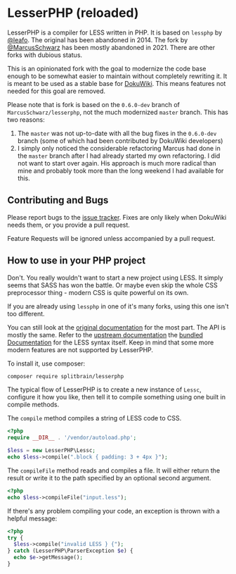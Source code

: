 # LesserPHP (reloaded)

LesserPHP is a compiler for LESS written in PHP. It is based on `lessphp` by [@leafo](https://github.com/leafo/lessphp). The original has been abandoned in 2014. The fork by [@MarcusSchwarz](https://github.com/MarcusSchwarz/lesserphp) has been mostly abandoned in 2021. There are other forks with dubious status.

This is an opinionated fork with the goal to modernize the code base enough to be somewhat easier to maintain without completely rewriting it. It is meant to be used as a stable base for [DokuWiki](https://www.dokuwiki.org). This means features not needed for this goal are removed. 

Please note that is fork is based on the `0.6.0-dev` branch of `MarcusSchwarz/lesserphp`, not the much modernized `master` branch. This has two reasons:

1. The `master` was not up-to-date with all the bug fixes in the `0.6.0-dev` branch (some of which had been contributed by DokuWiki developers)
2. I simply only noticed the considerable refactoring Marcus had done in the `master` branch after I had already started my own refactoring. I did not want to start over again. His approach is much more radical than mine and probably took more than the long weekend I had available for this.  

## Contributing and Bugs

Please report bugs to the [issue tracker](https://github.com/splitbrain/lesserphp/issues). Fixes are only likely when DokuWiki needs them, or you provide a pull request.

Feature Requests will be ignored unless accompanied by a pull request.

## How to use in your PHP project

Don't. You really wouldn't want to start a new project using LESS. It simply seems that SASS has won the battle. Or maybe even skip the whole CSS preprocessor thing - modern CSS is quite powerful on its own. 

If you are already using `lessphp` in one of it's many forks, using this one isn't too different.

You can still look at the [original documentation](https://leafo.net/lessphp/docs/) for the most part. The API is mostly the same. Refer to the [upstream documentation](https://lesscss.org/features/) the [bundled Documentation](docs/docs.md) for the LESS syntax itself. Keep in mind that some more modern features are not supported by LesserPHP.

To install it, use composer:

```bash
composer require splitbrain/lesserphp
```

The typical flow of LesserPHP is to create a new instance of `Lessc`,
configure it how you like, then tell it to compile something using one built in
compile methods.

The `compile` method compiles a string of LESS code to CSS.

```php
<?php
require __DIR__ . '/vendor/autoload.php';

$less = new LesserPHP\Lessc;
echo $less->compile(".block { padding: 3 + 4px }");
```

The `compileFile` method reads and compiles a file. It will either return the
result or write it to the path specified by an optional second argument.

```php
<?php
echo $less->compileFile("input.less");
```


If there's any problem compiling your code, an exception is thrown with a helpful message:

```php
<?php
try {
  $less->compile("invalid LESS } {");
} catch (LesserPHP\ParserException $e) {
  echo $e->getMessage();
}
```
